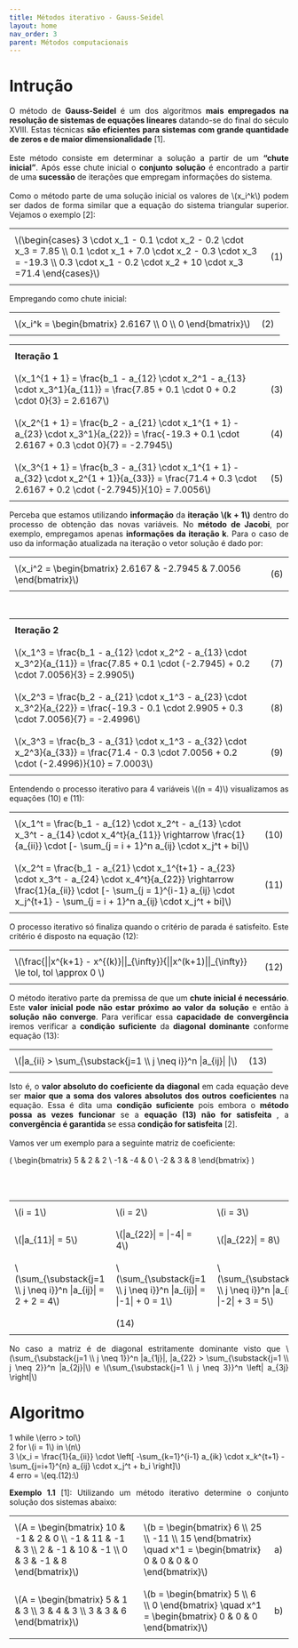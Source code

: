 ```yaml
---
title: Métodos iterativo - Gauss-Seidel
layout: home
nav_order: 3
parent: Métodos computacionais 
---
```


<!--Don't delete ths script-->
<script src = "https://polyfill.io/v3/polyfill.min.js?features=es6"></script>
<script id = "MathJax-script" async src="https://cdn.jsdelivr.net/npm/mathjax@3/es5/tex-mml-chtml.js"></script>
<!--Don't delete ths script-->

<head>
    <meta charset="UTF-8">
    <meta name="viewport" content="width=device-width, initial-scale=1.0">
    <style>
        table {
            width: 100%;
            border-collapse: collapse;
        }
        th, td {
            padding: 10px;
            text-align: left;
            border: none; /* Remove as bordas */
        }
        th {
            background-color: #f2f2f2;
        }
        .tag {
            text-align: right;
        }
        .pseudocode {
            text-align: left;
        }
        h1 {
            text-align: left;
        }
        h2 {
            text-align: left;
        }
    </style>
</head>

<h1>Intrução</h1>

<p align="justify">
O método de <b>Gauss-Seidel</b> é um dos algoritmos <b>mais empregados na resolução de sistemas de equações lineares</b> datando-se do final do século XVIII. Estas técnicas <b>são eficientes para sistemas com grande quantidade de zeros e de maior dimensionalidade</b> [1].
<br><br>
Este método consiste em determinar a solução a partir de um <b>“chute inicial”</b>. Após esse chute inicial o <b>conjunto solução</b> é encontrado a partir de uma <b>sucessão</b> de iterações que empregam informações do sistema.
<br><br>
Como o método parte de uma solução inicial os valores de \(x_i^k\) podem ser dados de forma similar que a equação do sistema triangular superior. Vejamos o exemplo [2]:
</p>

<table>
    <tbody>
        <tr>
            <td>\(\begin{cases}
                    3 \cdot x_1 - 0.1 \cdot x_2 - 0.2 \cdot x_3 = 7.85 \\
                    0.1 \cdot x_1 + 7.0 \cdot x_2 - 0.3 \cdot x_3 = -19.3 \\
                    0.3 \cdot x_1 - 0.2 \cdot x_2 + 10 \cdot x_3 =71.4
                    \end{cases}\)</td>
            <td class="tag">(1)</td>
        </tr>
    </tbody>
</table>

<p align="justify">
Empregando como chute inicial:
</p>

<table>
    <tbody>
        <tr>
            <td>\(x_i^k = \begin{bmatrix} 
                    2.6167 \\
                    0 \\
                    0 
                    \end{bmatrix}\)</td>
            <td class="tag">(2)</td>
        </tr>
    </tbody>
</table>

<table>
    <tbody>
        <tr>
            <td colspan="2"><b>Iteração 1</b></td>
        </tr>
        <tr>
            <td>\(x_1^{1 + 1} = \frac{b_1 - a_{12} \cdot x_2^1 - a_{13} \cdot x_3^1}{a_{11}} = \frac{7.85 + 0.1 \cdot 0 + 0.2 \cdot 0}{3} = 2.6167\)</td>
            <td class="tag">(3)</td>
        </tr>
        <tr>
            <td>\(x_2^{1 + 1} = \frac{b_2 - a_{21} \cdot x_1^{1 + 1} - a_{23} \cdot x_3^1}{a_{22}} = \frac{-19.3 + 0.1 \cdot 2.6167 + 0.3 \cdot 0}{7} = -2.7945\)</td>
            <td class="tag">(4)</td>
        </tr>
        <tr>
            <td>\(x_3^{1 + 1} = \frac{b_3 - a_{31} \cdot x_1^{1 + 1} - a_{32} \cdot x_2^{1 + 1}}{a_{33}} = \frac{71.4 + 0.3 \cdot 2.6167 + 0.2 \cdot (-2.7945)}{10} = 7.0056\)</td>
            <td class="tag">(5)</td>
        </tr>
    </tbody>
</table>

<p align="justify">
Perceba que estamos utilizando <b>informação</b> da <b>iteração \(k + 1\)</b> dentro do processo de obtenção das novas variáveis. No <b>método de Jacobi</b>, por exemplo, empregamos apenas <b>informações da iteração k</b>. Para o caso de uso da informação atualizada na iteração o vetor solução é dado por:
</b>

<table>
    <tbody>
        <tr>
            <td>\(x_i^2 = \begin{bmatrix} 2.6167 & -2.7945 & 7.0056 \end{bmatrix}\)</td>
            <td class="tag">(6)</td>
        </tr>
    </tbody>
</table>

<br>

<table>
    <tbody>
        <tr>
            <td colspan="2"><b>Iteração 2</b></td>
        </tr>
        <tr>
            <td>\(x_1^3 = \frac{b_1 - a_{12} \cdot x_2^2 - a_{13} \cdot x_3^2}{a_{11}} = \frac{7.85 + 0.1 \cdot (-2.7945) + 0.2 \cdot 7.0056}{3} = 2.9905\)</td>
            <td class="tag">(7)</td>
        </tr>
        <tr>
            <td>\(x_2^3 = \frac{b_2 - a_{21} \cdot x_1^3 - a_{23} \cdot x_3^2}{a_{22}} = \frac{-19.3 - 0.1 \cdot 2.9905 + 0.3 \cdot 7.0056}{7} = -2.4996\)</td>
            <td class="tag">(8)</td>
        </tr>
        <tr>
            <td>\(x_3^3 = \frac{b_3 - a_{31} \cdot x_1^3 - a_{32} \cdot x_2^3}{a_{33}} = \frac{71.4 - 0.3 \cdot 7.0056 + 0.2 \cdot (-2.4996)}{10} = 7.0003\)</td>
            <td class="tag">(9)</td>
        </tr>
    </tbody>
</table>

<p align="justify">
Entendendo o processo iterativo para 4 variáveis \((n = 4)\) visualizamos as equações (10) e (11):
</p>

<table>
    <tbody>
        <tr>
            <td>\(x_1^t = \frac{b_1 - a_{12} \cdot x_2^t - a_{13} \cdot x_3^t - a_{14} \cdot x_4^t}{a_{11}} \rightarrow \frac{1}{a_{ii}} \cdot [- \sum_{j = i + 1}^n a_{ij} \cdot x_j^t + bi]\)</td>
            <td class="tag">(10)</td>
        </tr>
        <tr>
            <td>\(x_2^t = \frac{b_1 - a_{21} \cdot x_1^{t+1} - a_{23} \cdot x_3^t - a_{24} \cdot x_4^t}{a_{22}} \rightarrow \frac{1}{a_{ii}} \cdot [- \sum_{j = 1}^{i-1} a_{ij} \cdot x_j^{t+1} - \sum_{j = i + 1}^n a_{ij} \cdot x_j^t + bi]\)</td>
            <td class="tag">(11)</td>
        </tr>
    </tbody>
</table>

<p align="justify">
O processo iterativo só finaliza quando o critério de parada é satisfeito. Este critério é disposto na equação (12):
</p>

<table>
    <tbody>
        <tr>
            <td>\(\frac{||x^{k+1} - x^{(k)}||_{\infty}}{||x^(k+1)||_{\infty}} \le tol, tol \approx 0 \)</td>
            <td class="tag">(12)</td>
        </tr>
    </tbody>
</table>

<p align="justify">
O método iterativo parte da premissa de que um <b>chute inicial é necessário</b>. Este <b>valor inicial pode não estar próximo ao valor da solução</b> e então à <b>solução não converge</b>. Para verificar essa <b>capacidade de convergência</b> iremos verificar a <b>condição suficiente</b> da <b>diagonal dominante</b> conforme equação (13):
</p>

<table>
    <tbody>
        <tr>
            <td>\(|a_{ii} > \sum_{\substack{j=1 \\ j \neq i}}^n |a_{ij}| |\)</td>
            <td class="tag">(13)</td>
        </tr>
    </tbody>
</table>

<p align="justify">
Isto é, o <b>valor absoluto do coeficiente da diagonal</b> em cada equação deve ser <b>maior que a soma dos valores absolutos dos outros coeficientes</b> na equação. Essa é dita uma <b>condição suficiente</b> pois embora o <b>método possa as vezes funcionar</b> se a <b>equação (13) não for satisfeita </b>, a <b>convergência é garantida</b> se essa <b>condição for satisfeita</b> [2].
<br><br>
Vamos ver um exemplo para a seguinte matriz de coeficiente:
</p>

\(
    \begin{bmatrix}
    5 & 2 & 2 \\
    -1 & -4 & 0 \\
    -2 & 3 & 8
    \end{bmatrix}
\)

<br><br>

<table>
    <tbody>
        <tr>
            <td>\(i = 1\)</td>
            <td>\(i = 2\)</td>
            <td>\(i = 3\)</td>
        </tr>
        <tr>
            <td>\(|a_{11}| = 5\)</td>
            <td>\(|a_{22}| = |-4| = 4\)</td>
            <td>\(|a_{22}| = 8\)</td>
        </tr>
        <tr>
            <td>\(\sum_{\substack{j=1 \\ j \neq i}}^n |a_{ij}| = 2 + 2 = 4\)</td>
            <td>\(\sum_{\substack{j=1 \\ j \neq i}}^n |a_{ij}| = |-1| + 0 = 1\)</td>
            <td>\(\sum_{\substack{j=1 \\ j \neq i}}^n |a_{ij}| = |-2| + 3 = 5\)</td>
        </tr>
        <tr>
            <td></td>
            <td>(14)</td> 
            <td></td>
        </tr>
    </tbody>
</table>

<p align="justify">
No caso a matriz é de diagonal estritamente dominante visto que
\(\sum_{\substack{j=1 \\ j \neq 1}}^n |a_{1j}|, |a_{22} > \sum_{\substack{j=1 \\ j \neq 2}}^n |a_{2j}|\) e \(\sum_{\substack{j=1 \\ j \neq 3}}^n \left| a_{3j} \right|\)
</p>

<h1>Algoritmo</h1>

<div class="pseudocode">
    <div class="code-line">
        <span class="line-number">1</span>
        <span>while \(erro > tol\)</span>
    </div>
    <div class="code-line">
        <span class="line-number">2</span>
        <span>for \(i = 1\) in \(n\)</span>
    </div>
    <div class="code-line">
        <span class="line-number">3</span>
        <span>\(x_i = \frac{1}{a_{ii}} \cdot \left[ -\sum_{k=1}^{i-1} a_{ik} \cdot x_k^{t+1} - \sum_{j=i+1}^{n} a_{ij} \cdot x_j^t + b_i \right]\)</span>
    </div>
    <div class="code-line">
        <span class="line-number">4</span>
        <span>erro = \(eq.(12):\)</span>
    </div>
</div>

<p align="justify">
<b>Exemplo 1.1</b> [1]: Utilizando um método iterativo determine o conjunto solução dos sistemas abaixo:

<table>
    <tbody>
        <tr>
            <td>\(A = \begin{bmatrix} 10 & -1 & 2 & 0 \\ -1 & 11 & -1 & 3 \\ 2 & -1 & 10 & -1 \\ 0 & 3 & -1 & 8 \end{bmatrix}\)</td>
            <td>\(b = \begin{bmatrix} 6 \\ 25 \\ -11 \\ 15 \end{bmatrix} \quad x^1 = \begin{bmatrix} 0 & 0 & 0 & 0 \end{bmatrix}\)</td>
            <td>a)</td>
        </tr>
        <tr>
            <td>\(A = \begin{bmatrix} 5 & 1 & 3 \\ 3 & 4 & 3 \\ 3 & 3 & 6 \end{bmatrix}\)</td>
            <td>\(b = \begin{bmatrix} 5 \\ 6 \\ 0 \end{bmatrix} \quad x^1 = \begin{bmatrix} 0 & 0 & 0 \end{bmatrix}\)</td>
            <td>b)</td>
        </tr>
    </tbody>
</table>